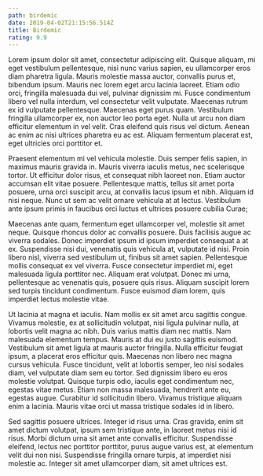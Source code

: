 ```yaml
---
path: birdemic
date: 2019-04-02T21:15:56.514Z
title: Birdemic
rating: 9.9
---
```

Lorem ipsum dolor sit amet, consectetur adipiscing elit. Quisque aliquam, mi eget vestibulum pellentesque, nisi nunc varius sapien, eu ullamcorper eros diam pharetra ligula. Mauris molestie massa auctor, convallis purus et, bibendum ipsum. Mauris nec lorem eget arcu lacinia laoreet. Etiam odio orci, fringilla malesuada dui vel, pulvinar dignissim mi. Fusce condimentum libero vel nulla interdum, vel consectetur velit vulputate. Maecenas rutrum ex id vulputate pellentesque. Maecenas eget purus quam. Vestibulum fringilla ullamcorper ex, non auctor leo porta eget. Nulla ut arcu non diam efficitur elementum in vel velit. Cras eleifend quis risus vel dictum. Aenean ac enim ac nisi ultrices pharetra eu ac est. Aliquam fermentum placerat est, eget ultricies orci porttitor et.



Praesent elementum mi vel vehicula molestie. Duis semper felis sapien, in maximus mauris gravida in. Mauris viverra iaculis metus, nec scelerisque tortor. Ut efficitur dolor risus, et consequat nibh laoreet non. Etiam auctor accumsan elit vitae posuere. Pellentesque mattis, tellus sit amet porta posuere, urna orci suscipit arcu, at convallis lacus ipsum et nibh. Aliquam id nisi neque. Nunc ut sem ac velit ornare vehicula at at lectus. Vestibulum ante ipsum primis in faucibus orci luctus et ultrices posuere cubilia Curae;



Maecenas ante quam, fermentum eget ullamcorper vel, molestie sit amet neque. Quisque rhoncus dolor ac convallis posuere. Duis facilisis augue ac viverra sodales. Donec imperdiet ipsum id ipsum imperdiet consequat a at ex. Suspendisse nisi dui, venenatis quis vehicula at, vulputate id nisi. Proin libero nisl, viverra sed vestibulum ut, finibus sit amet sapien. Pellentesque mollis consequat ex vel viverra. Fusce consectetur imperdiet mi, eget malesuada ligula porttitor nec. Aliquam erat volutpat. Donec mi urna, pellentesque ac venenatis quis, posuere quis risus. Aliquam suscipit lorem sed turpis tincidunt condimentum. Fusce euismod diam lorem, quis imperdiet lectus molestie vitae.



Ut lacinia at magna et iaculis. Nam mollis ex sit amet arcu sagittis congue. Vivamus molestie, ex at sollicitudin volutpat, nisi ligula pulvinar nulla, at lobortis velit magna ac nibh. Duis varius mattis diam nec mattis. Nam malesuada elementum tempus. Mauris at dui eu justo sagittis euismod. Vestibulum sit amet ligula at mauris auctor fringilla. Nulla efficitur feugiat ipsum, a placerat eros efficitur quis. Maecenas non libero nec magna cursus vehicula. Fusce tincidunt, velit at lobortis semper, leo nisi sodales diam, vel vulputate diam sem eu tortor. Sed dignissim libero eu eros molestie volutpat. Quisque turpis odio, iaculis eget condimentum nec, egestas vitae metus. Etiam non massa malesuada, hendrerit ante eu, egestas augue. Curabitur id sollicitudin libero. Vivamus tristique aliquam enim a lacinia. Mauris vitae orci ut massa tristique sodales id in libero.



Sed sagittis posuere ultrices. Integer id risus urna. Cras gravida, enim sit amet dictum volutpat, ipsum sem tristique ante, in laoreet metus nisi id risus. Morbi dictum urna sit amet ante convallis efficitur. Suspendisse eleifend, lectus nec porttitor porttitor, purus augue varius est, at elementum velit dui non nisi. Suspendisse fringilla ornare turpis, at imperdiet nisi molestie ac. Integer sit amet ullamcorper diam, sit amet ultrices est.
